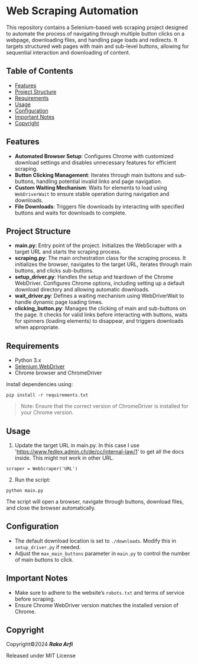 # Web Scraping Automation
This repository contains a Selenium-based web scraping project designed to automate the process of navigating through multiple button clicks on a webpage, downloading files, and handling page loads and redirects. It targets structured web pages with main and sub-level buttons, allowing for sequential interaction and downloading of content.

## Table of Contents
- [Features](#Features)
- [Project Structure](#Project-Structure)
- [Requirements](#Requirements)
- [Usage](#Usage)
- [Configuration](#Configuration)
- [Important Notes](#Important-Notes)
- [Copyright](#Copyright)
  
## Features
- **Automated Browser Setup**: Configures Chrome with customized download settings and disables unnecessary features for efficient scraping.
- **Button Clicking Management**: Iterates through main buttons and sub-buttons, handling potential invalid links and page navigation.
- **Custom Waiting Mechanism**: Waits for elements to load using `WebDriverWait` to ensure stable operation during navigation and downloads.
- **File Downloads**: Triggers file downloads by interacting with specified buttons and waits for downloads to complete.
  
## Project Structure
- **main.py**: Entry point of the project. Initializes the WebScraper with a target URL and starts the scraping process.
- **scraping.py**: The main orchestration class for the scraping process. It initializes the browser, navigates to the target URL, iterates through main buttons, and clicks sub-buttons.
- **setup_driver.py**: Handles the setup and teardown of the Chrome WebDriver. Configures Chrome options, including setting up a default download directory and allowing automatic downloads.
- **wait_driver.py**: Defines a waiting mechanism using WebDriverWait to handle dynamic page loading times.
- **clicking_button.py**: Manages the clicking of main and sub-buttons on the page. It checks for valid links before interacting with buttons, waits for spinners (loading elements) to disappear, and triggers downloads when appropriate.

## Requirements
- Python 3.x
- [Selenium WebDriver](https://www.selenium.dev/)
- Chrome browser and ChromeDriver
  
Install dependencies using:
```
pip install -r requirements.txt
```
> Note: Ensure that the correct version of ChromeDriver is installed for your Chrome version.

## Usage
1. Update the target URL in main.py. In this case I use 'https://www.fedlex.admin.ch/de/cc/internal-law/1' to get all the docs inside. This might not work in other URL.
```
scraper = WebScraper('URL')
```
2. Run the script:
```
python main.py
```
The script will open a browser, navigate through buttons, download files, and close the browser automatically.

## Configuration
- The default download location is set to `./downloads`. Modify this in `setup_driver.py` if needed.
- Adjust the `max_main_buttons` parameter in `main.py` to control the number of main buttons to click.

## Important Notes
- Make sure to adhere to the website’s `robots.txt` and terms of service before scraping.
- Ensure Chrome WebDriver version matches the installed version of Chrome.

## Copyright
Copyright©2024 ***Raka Arfi***

Released under MIT License
